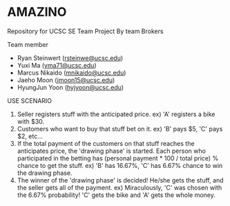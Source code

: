 # AMAZINO
Repository for UCSC SE Team Project
By team Brokers

Team member
 - Ryan Steinwert (rsteinwe@ucsc.edu)
 - Yuxi Ma (yma71@ucsc.edu)
 - Marcus Nikaido (mnikaido@ucsc.edu)
 - Jaeho Moon (jmoon15@ucsc.edu)
 - HyungJun Yoon (hyjyoon@ucsc.edu)

USE SCENARIO
1. Seller registers stuff with the anticipated price.
ex) 'A' registers a bike with $30.
2. Customers who want to buy that stuff bet on it.
ex) 'B' pays $5, 'C' pays $2, etc...
3. If the total payment of the customers on that stuff reaches the anticipates price, the 'drawing phase' is started.
Each person who participated in the betting has (personal payment * 100 / total price) % chance to get the stuff.
ex) 'B' has 16.67%, 'C' has 6.67% chance to win the drawing phase.
4. The winner of the 'drawing phase' is decided! He/she gets the stuff, and the seller gets all of the payment.
ex) Miraculously, 'C' was chosen with the 6.67% probability! 'C' gets the bike and 'A' gets the whole money.
